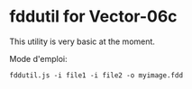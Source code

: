 fddutil for Vector-06c
======================

This utility is very basic at the moment.

Mode d'emploi:

```
fddutil.js -i file1 -i file2 -o myimage.fdd
```
